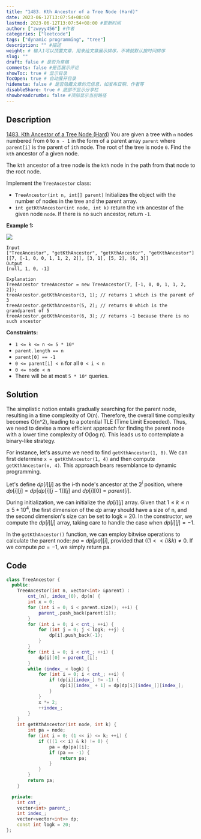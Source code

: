 ```yaml
---
title: "1483. Kth Ancestor of a Tree Node (Hard)"
date: 2023-06-12T13:07:54+08:00
lastmod: 2023-06-12T13:07:54+08:00 #更新时间
author: ["zwyyy456"] #作者
categories: ["leetcode"]
tags: ["dynamic programming", "tree"]
description: "" #描述
weight: # 输入1可以顶置文章，用来给文章展示排序，不填就默认按时间排序
slug: ""
draft: false # 是否为草稿
comments: false #是否展示评论
showToc: true # 显示目录
TocOpen: true # 自动展开目录
hidemeta: false # 是否隐藏文章的元信息，如发布日期、作者等
disableShare: true # 底部不显示分享栏
showbreadcrumbs: false #顶部显示当前路径
---
```

## Description

[1483. Kth Ancestor of a Tree Node (Hard)](https://leetcode.com/problems/kth-ancestor-of-a-tree-node/)
You are given a tree with `n` nodes numbered from `0` to `n - 1` in the form of a parent array
`parent` where `parent[i]` is the parent of `ith` node. The root of the tree is node `0`. Find the
`kth` ancestor of a given node.

The `kth` ancestor of a tree node is the `kth` node in the path from that node to the root node.

Implement the `TreeAncestor` class:

- `TreeAncestor(int n, int[] parent)` Initializes the object with the number of nodes in the tree and
the parent array.
- `int getKthAncestor(int node, int k)` return the `kth` ancestor of the given node `node`. If there
is no such ancestor, return `-1`.

**Example 1:**

![](https://pic-upyun.zwyyy456.tech/smms/2023-12-26-065559.png)

```
Input
["TreeAncestor", "getKthAncestor", "getKthAncestor", "getKthAncestor"]
[[7, [-1, 0, 0, 1, 1, 2, 2]], [3, 1], [5, 2], [6, 3]]
Output
[null, 1, 0, -1]

Explanation
TreeAncestor treeAncestor = new TreeAncestor(7, [-1, 0, 0, 1, 1, 2, 2]);
treeAncestor.getKthAncestor(3, 1); // returns 1 which is the parent of 3
treeAncestor.getKthAncestor(5, 2); // returns 0 which is the grandparent of 5
treeAncestor.getKthAncestor(6, 3); // returns -1 because there is no such ancestor
```

**Constraints:**

- `1 <= k <= n <= 5 * 10⁴`
- `parent.length == n`
- `parent[0] == -1`
- `0 <= parent[i] < n` for all `0 < i < n`
- `0 <= node < n`
- There will be at most `5 * 10⁴` queries.


## Solution

The simplistic notion entails gradually searching for the parent node, resulting in a time complexity of O(n). Therefore, the overall time complexity becomes O(n^2), leading to a potential TLE (Time Limit Exceeded). Thus, we need to devise a more efficient approach for finding the parent node with a lower time complexity of O(log n). This leads us to contemplate a binary-like strategy.

For instance, let's assume we need to find `getKthAncestor(1, 8)`. We can first determine `x = getKthAncestor(1, 4)` and then compute `getKthAncestor(x, 4)`. This approach bears resemblance to dynamic programming.

Let's define $dp[i][j]$ as the i-th node's ancestor at the $2^j$ position, where $dp[i][j] = dp[dp[i][j-1]][j]$ and $dp[i][0] = parent[i]$.

During initialization, we can initialize the $dp[i][j]$ array. Given that $1 \leq k \leq n \leq 5 * 10^4$, the first dimension of the $dp$ array should have a size of n, and the second dimension's size can be set to logk = 20. In the constructor, we compute the $dp[i][j]$ array, taking care to handle the case when $dp[i][j] = -1$.

In the `getKthAncestor()` function, we can employ bitwise operations to calculate the parent node: $pa = dp[pa][i]$, provided that $((1 << i) \& k) \neq 0$. If we compute $pa = -1$, we simply return pa.

## Code

```cpp
class TreeAncestor {
  public:
    TreeAncestor(int n, vector<int> &parent) :
        cnt_(n), index_(0), dp(n) {
        int x = 0;
        for (int i = 0; i < parent.size(); ++i) {
            parent_.push_back(parent[i]);
        }
        for (int i = 0; i < cnt_; ++i) {
            for (int j = 0; j < logk; ++j) {
                dp[i].push_back(-1);
            }
        }
        for (int i = 0; i < cnt_; ++i) {
            dp[i][0] = parent_[i];
        }
        while (index_ < logk) {
            for (int i = 0; i < cnt_; ++i) {
                if (dp[i][index_] != -1) {
                    dp[i][index_ + 1] = dp[dp[i][index_]][index_];
                }
            }
            x *= 2;
            ++index_;
        }
    }
    int getKthAncestor(int node, int k) {
        int pa = node;
        for (int i = 0; (1 << i) <= k; ++i) {
            if (((1 << i) & k) != 0) {
                pa = dp[pa][i];
                if (pa == -1) {
                    return pa;
                }
            }
        }
        return pa;
    }

  private:
    int cnt_;
    vector<int> parent_;
    int index_;
    vector<vector<int>> dp;
    const int logk = 20;
};
```


